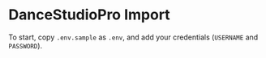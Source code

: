 # DanceStudioPro Import

To start, copy `.env.sample` as `.env`, and add your credentials (`USERNAME` and `PASSWORD`).
